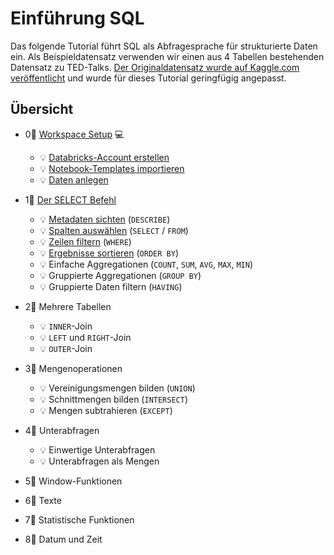 # Einführung SQL

Das folgende Tutorial führt SQL als Abfragesprache für strukturierte Daten ein. Als Beispieldatensatz verwenden wir einen aus 4 Tabellen bestehenden Datensatz zu TED-Talks. [Der Originaldatensatz wurde auf Kaggle.com veröffentlicht](https://www.kaggle.com/goweiting/ted-talks-transcript) und wurde für dieses Tutorial geringfügig angepasst.

## Übersicht

* 0⃣ [Workspace Setup](0-workspace-setup.md) 💻 
  * 💡 [Databricks-Account erstellen](0-workspace-setup.md#databricks-account-erstellen)
  * 💡 [Notebook-Templates importieren](0-workspace-setup.md#notebook-templates-importieren)
  * 💡 [Daten anlegen](0-workspace-setup.md#daten-anlegen) 
* 1⃣ [Der SELECT Befehl](1-der-select-befehl/)
  * 💡 [Metadaten sichten](1-der-select-befehl/metadaten-sichten.md) \(`DESCRIBE`\)
  * 💡 [Spalten auswählen](1-der-select-befehl/spalten-auswaehlen.md) \(`SELECT` / `FROM`\)
  * 💡 [Zeilen filtern](1-der-select-befehl/zeilen-filtern.md) \(`WHERE`\)
  * 💡 [Ergebnisse sortieren](1-der-select-befehl/ergebnisse-sortieren.md) \(`ORDER BY`\)
  * 💡 Einfache Aggregationen \(`COUNT`, `SUM`, `AVG`, `MAX`, `MIN`\)
  * 💡 Gruppierte Aggregationen \(`GROUP BY`\)
  * 💡 Gruppierte Daten filtern \(`HAVING`\) 
* 2⃣ Mehrere Tabellen
  * 💡 `INNER`-Join
  * 💡 `LEFT` und `RIGHT`-Join
  * 💡 `OUTER`-Join 
* 3⃣ Mengenoperationen

  * 💡 Vereinigungsmengen bilden \(`UNION`\)
  * 💡 Schnittmengen bilden \(`INTERSECT`\)
  * 💡 Mengen subtrahieren \(`EXCEPT`\)

* 4⃣ Unterabfragen
  * 💡 Einwertige Unterabfragen
  * 💡 Unterabfragen als Mengen 
* 5⃣ Window-Funktionen
* 6⃣ Texte
* 7⃣ Statistische Funktionen
* 8⃣ Datum und Zeit



